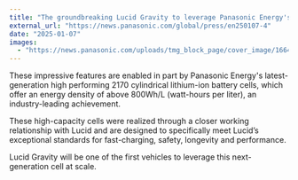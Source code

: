 ```yaml
---
title: "The groundbreaking Lucid Gravity to leverage Panasonic Energy's latest-generation high-performance EV batteries"
external_url: "https://news.panasonic.com/global/press/en250107-4"
date: "2025-01-07"
images:
  - "https://news.panasonic.com/uploads/tmg_block_page/cover_image/16648/l-en250107-4-1.jpg"
---
```


These impressive features are enabled in part by Panasonic Energy's latest-generation high performing 2170 cylindrical lithium-ion battery cells, which offer an energy density of above 800Wh/L (watt-hours per liter), an industry-leading achievement.

These high-capacity cells were realized through a closer working relationship with Lucid and are designed to specifically meet Lucid’s exceptional standards for fast-charging, safety, longevity and performance.

Lucid Gravity will be one of the first vehicles to leverage this next-generation cell at scale.